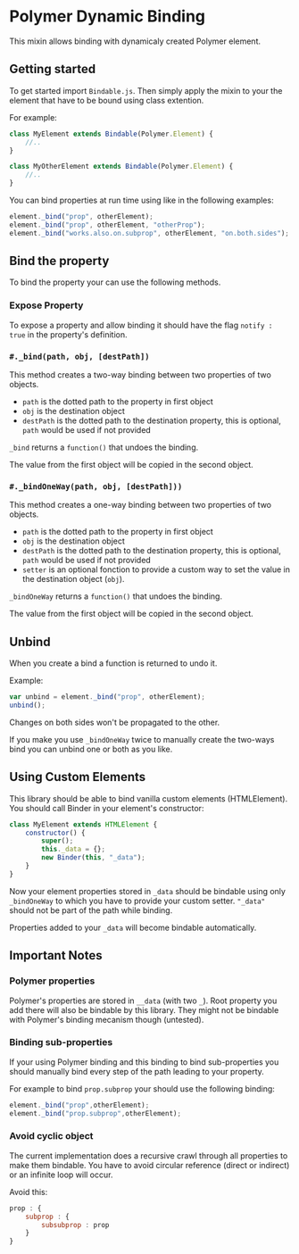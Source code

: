 # Polymer Dynamic Binding
This mixin allows binding with dynamicaly created Polymer element.

## Getting started
To get started import `Bindable.js`.
Then simply apply the mixin to your the element that have to be bound using class extention.

For example:
```js
class MyElement extends Bindable(Polymer.Element) {
	//..
}

class MyOtherElement extends Bindable(Polymer.Element) {
	//..
}
```
You can bind properties at run time using like in the following examples:
```js
element._bind("prop", otherElement);
element._bind("prop", otherElement, "otherProp");
element._bind("works.also.on.subprop", otherElement, "on.both.sides");
```

## Bind the property
To bind the property your can use the following methods.

### Expose Property
To expose a property and allow binding it should have the flag `notify : true` in the property's definition.

### `#._bind(path, obj, [destPath])`
This method creates a two-way binding between two properties of two objects.
- `path` is the dotted path to the property in first object
- `obj` is the destination object
- `destPath` is the dotted path to the destination property, this is optional, `path` would be used if not provided

`_bind` returns a `function()` that undoes the binding.

The value from the first object will be copied in the second object.

### `#._bindOneWay(path, obj, [destPath]))`
This method creates a one-way binding between two properties of two objects.
- `path` is the dotted path to the property in first object
- `obj` is the destination object
- `destPath` is the dotted path to the destination property, this is optional, `path` would be used if not provided
- `setter` is an optional fonction to provide a custom way to set the value in the destination object (`obj`).

`_bindOneWay` returns a `function()` that undoes the binding.

The value from the first object will be copied in the second object.

## Unbind
When you create a bind a function is returned to undo it.

Example:
```js
var unbind = element._bind("prop", otherElement);
unbind();
```
Changes on both sides won't be propagated to the other.

If you make you use `_bindOneWay` twice to manually create the two-ways bind you can unbind one or both as you like.

## Using Custom Elements
This library should be able to bind vanilla custom elements (HTMLElement). You should call Binder in your element's constructor:

```js
class MyElement extends HTMLElement {
	constructor() {
		super();
		this._data = {};
		new Binder(this, "_data");
	}
}
```
Now your element properties stored in `_data` should be bindable using only `_bindOneWay` to which you have to provide your custom setter. `"_data"` should not be part of the path while binding.

Properties added to your `_data` will become bindable automatically.

## Important Notes

### Polymer properties
Polymer's properties are stored in `__data` (with two `_`). Root property you add there will also be bindable by this library. They might not be bindable with Polymer's binding mecanism though (untested).

### Binding sub-properties
If your using Polymer binding and this binding to bind sub-properties you should manually bind every step of the path leading to your property.

For example to bind `prop.subprop` your should use the following binding:
```js
element._bind("prop",otherElement);
element._bind("prop.subprop",otherElement);
```

### Avoid cyclic object
The current implementation does a recursive crawl through all properties to make them bindable. You have to avoid circular reference (direct or indirect) or an infinite loop will occur.

Avoid this:
```js
prop : {
	subprop : {
		subsubprop : prop
	}
}
```